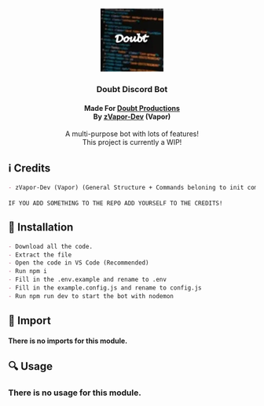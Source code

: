 <!--- README -->

<!--- Information -->
<br />
<div align="center">

<a href="https://github.com/Doubt-Productions/Doubt-Discord-Bot">
  <img src="https://github.com/Doubt-Productions/Assets/blob/main/Doubt%20Logo.jpg" alt="Logo" width="128" height="128" />
</a>

<h3 align="center">Doubt Discord Bot</h3>
<h4 align="center">Made For <a href="https://github.com/Doubt-Productions">Doubt Productions</a><br>By <a href="https://github.com/zVapor-Dev">zVapor-Dev</a> (Vapor)</h4>

A multi-purpose bot with lots of features!<br/>
This project is currently a WIP!

</div>

<!--- Credits -->
## ℹ️ Credits
```md
- zVapor-Dev (Vapor) (General Structure + Commands beloning to init commit)
```

`IF YOU ADD SOMETHING TO THE REPO ADD YOURSELF TO THE CREDITS!`

<!--- Installation -->
## 🔌 Installation
```md
- Download all the code.
- Extract the file
- Open the code in VS Code (Recommended)
- Run npm i
- Fill in the .env.example and rename to .env
- Fill in the example.config.js and rename to config.js
- Run npm run dev to start the bot with nodemon
```

<!--- Import -->
## 🔗 Import

#### There is no imports for this module.

<!--- Usage -->
## 🔍 Usage

### There is no usage for this module.

